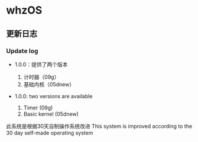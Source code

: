 # whzOS
## 更新日志
### Update log
- 1.0.0：提供了两个版本
  1. 计时器（09g）
  2. 基础内核（05dnew）

- 1.0.0: two versions are available
  1. Timer (09g)
  2. Basic kernel (05dnew)


此系统是根据30天自制操作系统改进
This system is improved according to the 30 day self-made operating system
